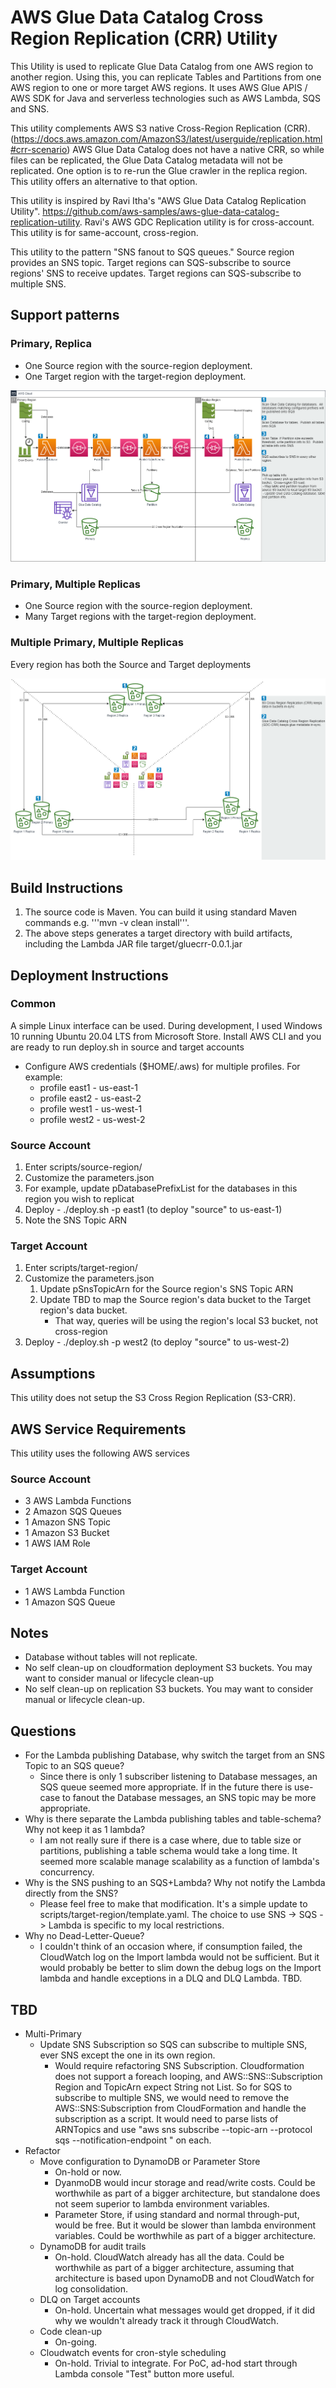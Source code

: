 
# AWS Glue Data Catalog Cross Region Replication (CRR) Utility
This Utility is used to replicate Glue Data Catalog from one AWS region to another region.
Using this, you can replicate Tables and Partitions from one AWS region to one or more target AWS regions.
It uses AWS Glue APIS / AWS SDK for Java and serverless technologies such as AWS Lambda, SQS and SNS.

This utility complements AWS S3 native Cross-Region Replication (CRR). (https://docs.aws.amazon.com/AmazonS3/latest/userguide/replication.html#crr-scenario)
AWS Glue Data Catalog does not have a native CRR, so while files can be replicated, the Glue Data Catalog metadata
will not be replicated.  One option is to re-run the Glue crawler in the replica region.  This utility offers an
alternative to that option.

This utility is inspired by Ravi Itha's "AWS Glue Data Catalog Replication Utility".
https://github.com/aws-samples/aws-glue-data-catalog-replication-utility. 
Ravi's AWS GDC Replication utility is for cross-account. 
This utility is for same-account, cross-region.

This utility to the pattern "SNS fanout to SQS queues."  Source region provides an SNS topic.
Target regions can SQS-subscribe to source regions' SNS to receive updates.  Target regions can SQS-subscribe
to multiple SNS.

## Support patterns
### Primary, Replica
- One Source region with the source-region deployment.
- One Target region with the target-region deployment.

![Alt](./src/test/resources/gdccrr1.png)
### Primary, Multiple Replicas
- One Source region with the source-region deployment.
- Many Target regions with the target-region deployment.


### Multiple Primary, Multiple Replicas
Every region has both the Source and Target deployments

  ![Alt](./src/test/resources/gdccrr2.png)

## Build Instructions
1. The source code is Maven.  You can build it using standard Maven commands e.g. '''mvn -v clean install'''.
2. The above steps generates a target directory with build artifacts, including the Lambda JAR file target/gluecrr-0.0.1.jar

## Deployment Instructions
### Common
A simple Linux interface can be used. During development, I used Windows 10 running Ubuntu 20.04 LTS from Microsoft Store.
Install AWS CLI and you are ready to run deploy.sh in source and target accounts

- Configure AWS credentials ($HOME/.aws) for multiple profiles. For example:
  - profile east1 - us-east-1
  - profile east2 - us-east-2
  - profile west1 - us-west-1
  - profile west2 - us-west-2

### Source Account
1. Enter scripts/source-region/ 
2. Customize the parameters.json
  1. For example, update pDatabasePrefixList for the databases in this region you wish to replicat
3. Deploy - ./deploy.sh -p east1 (to deploy "source" to us-east-1)
4. Note the SNS Topic ARN

### Target Account
1. Enter scripts/target-region/
2. Customize the parameters.json
   1. Update pSnsTopicArn for the Source region's SNS Topic ARN
   2. Update TBD to map the Source region's data bucket to the Target region's data bucket.
        - That way, queries will be using the region's local S3 bucket, not cross-region
3. Deploy - ./deploy.sh -p west2 (to deploy "source" to us-west-2)

## Assumptions
This utility does not setup the S3 Cross Region Replication (S3-CRR).

## AWS Service Requirements
This utility uses the following AWS services
### Source Account
 - 3 AWS Lambda Functions
 - 2 Amazon SQS Queues
 - 1 Amazon SNS Topic
 - 1 Amazon S3 Bucket
 - 1 AWS IAM Role

### Target Account
 - 1 AWS Lambda Function
 - 1 Amazon SQS Queue

## Notes
- Database without tables will not replicate.
- No self clean-up on cloudformation deployment S3 buckets. You may want to consider manual or lifecycle clean-up
- No self clean-up on replication S3 buckets.  You may want to consider manual or lifecycle clean-up.

## Questions
 - For the Lambda publishing Database, why switch the target from an SNS Topic to an SQS queue?
    - Since there is only 1 subscriber listening to Database messages, an SQS queue seemed more appropriate.
    If in the future there is use-case to fanout the Database messages, an SNS topic may be more appropriate.
  - Why is there separate the Lambda publishing tables and table-schema?  Why not keep it as 1 lambda?
    - I am not really sure if there is a case where, due to table size or partitions, publishing a table schema 
    would take a long time.  It seemed more scalable manage scalability as a function of lambda's concurrency.
  - Why is the SNS pushing to an SQS+Lambda?  Why not notify the Lambda directly from the SNS?
    - Please feel free to make that modification. It's a simple update to scripts/target-region/template.yaml.
    The choice to use SNS -> SQS -> Lambda is specific to my local restrictions.
  - Why no Dead-Letter-Queue?
    - I couldn't think of an occasion where, if consumption failed, the CloudWatch log on the Import lambda would not be sufficient.
    But it would probably be better to slim down the debug logs on the Import lambda and handle exceptions in a DLQ and DLQ Lambda.  TBD.

## TBD
- Multi-Primary
  - Update SNS Subscription so SQS can subscribe to multiple SNS, ever SNS except the one in its own region.
    - Would require refactoring SNS Subscription.  Cloudformation does not support a foreach looping,
      and AWS::SNS::Subscription Region and TopicArn expect String not List<String>.  So for SQS to subscribe to multiple
      SNS, we would need to remove the AWS::SNS:Subscription from CloudFormation and handle the subscription as a script.
      It would need to parse lists of ARNTopics and use "aws sns subscribe --topic-arn --protocol sqs --notification-endpoint <ARN-of-SQS>" on each. 
- Refactor
  - Move configuration to DynamoDB or Parameter Store
    - On-hold or now.
    - DyanmoDB would incur storage and read/write costs. Could be worthwhile as part of a bigger architecture,
    but standalone does not seem superior to lambda environment variables.
    - Parameter Store, if using standard and normal through-put, would be free.  But it would be slower than lambda environment
    variables.  Could be worthwhile as part of a bigger architecture.
  - DynamoDB for audit trails
    - On-hold.  CloudWatch already has all the data. Could be worthwhile as part of a bigger architecture,
    assuming that architecture is based upon DynamoDB and not CloudWatch for log consolidation.
  - DLQ on Target accounts
    - On-hold.  Uncertain what messages would get dropped, if it did why we wouldn't already track it through CloudWatch.
  - Code clean-up
    - On-going.
  - Cloudwatch events for cron-style scheduling
    - On-hold.  Trivial to integrate. For PoC, ad-hod start through Lambda console "Test" button more useful.

